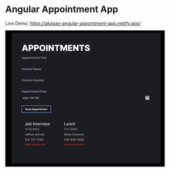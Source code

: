 # Angular Appointment App

Live Demo: https://akagan-angular-appointment-app.netlify.app/

![Angular appointment app](image.png)
